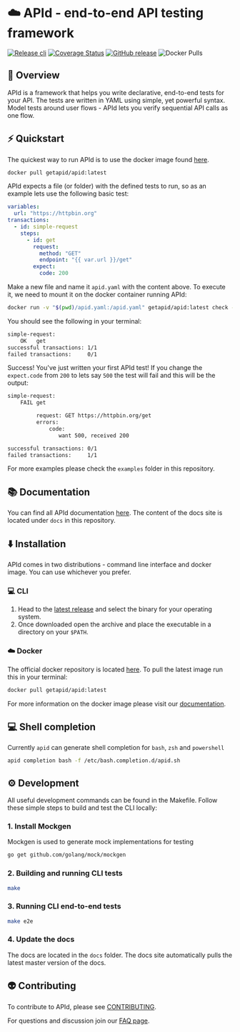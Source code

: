 # ☁️ APId - end-to-end API testing framework

[![Release cli](https://github.com/getapid/apid-cli/actions/workflows/release.yml/badge.svg)](https://github.com/getapid/apid-cli/actions/workflows/release.yml)
[![Coverage Status](https://coveralls.io/repos/github/getapid/cli/badge.svg?branch=main)](https://coveralls.io/github/getapid/cli?branch=main)
[![GitHub release](https://badgen.net/github/release/getapid/cli)](https://github.com/getapid/cli/releases)
![Docker Pulls](https://img.shields.io/docker/pulls/getapid/apid)

## 🔭 Overview

APId is a framework that helps you write declarative, end-to-end tests for your API. The tests are written in YAML using simple, yet powerful syntax. Model tests around user flows - APId lets you verify sequential API calls as one flow.

## ⚡️ Quickstart

The quickest way to run APId is to use the docker image found [here](https://hub.docker.com/r/getapid/apid).

```bash
docker pull getapid/apid:latest
```

APId expects a file (or folder) with the defined tests to run, so as an example lets use the following basic test:

```yaml
variables:
  url: "https://httpbin.org"
transactions:
  - id: simple-request
    steps:
      - id: get
        request:
          method: "GET"
          endpoint: "{{ var.url }}/get"
        expect:
          code: 200
```

Make a new file and name it `apid.yaml` with the content above. To execute it, we need to mount it on the docker container running APId:

```bash
docker run -v "$(pwd)/apid.yaml:/apid.yaml" getapid/apid:latest check -c /apid.yaml
```

You should see the following in your terminal:

```bash
simple-request:
    OK   get
successful transactions: 1/1
failed transactions:     0/1
```

Success! You've just written your first APId test! If you change the `expect.code` from `200` to lets say `500` the test will fail and this will be the output:

```bash
simple-request:
    FAIL get

         request: GET https://httpbin.org/get
         errors:
             code:
                want 500, received 200

successful transactions: 0/1
failed transactions:     1/1
```

For more examples please check the `examples` folder in this repository.

## 📚 Documentation

You can find all APId documentation [here](https://docs.getapid.com/). The content of the docs site is located under `docs` in this repository.

## ⬇️ Installation

APId comes in two distributions - command line interface and docker image. You can use whichever you prefer.

### 💻 CLI

1. Head to the [latest release](https://github.com/getapid/apid-cli/releases/latest) and select the binary for your operating system.
2. Once downloaded open the archive and place the executable in a directory on your `$PATH`.

### ☁️ Docker

The official docker repository is located [here](https://hub.docker.com/r/getapid/apid). To pull the latest image run this in your terminal:

```bash
docker pull getapid/apid:latest
```

For more information on the docker image please visit our [documentation](https://docs.getapid.com/).

## 💻 Shell completion

Currently `apid` can generate shell completion for `bash`, `zsh` and `powershell`

```bash
apid completion bash -f /etc/bash.completion.d/apid.sh
```

## ⚙️ Development

All useful development commands can be found in the Makefile. Follow these simple steps to build and test the CLI locally:

### 1. Install Mockgen

Mockgen is used to generate mock implementations for testing

```bash
go get github.com/golang/mock/mockgen
```

### 2. Building and running CLI tests

```bash
make
```

### 3. Running CLI end-to-end tests

```bash
make e2e
```

### 4. Update the docs

The docs are located in the `docs` folder. The docs site automatically pulls the latest master version of the docs.

## 👽 Contributing

To contribute to APId, please see [CONTRIBUTING](CONTRIBUTING.md).

For questions and discussion join our [FAQ page](https://faq.getapid.com).
